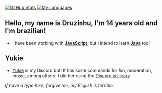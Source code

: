<!--
**Druzinhu/Druzinhu** is a ✨ _special_ ✨ repository because its `README.md` (this file) appears on your GitHub profile.

Here are some ideas to get you started:

- 🔭 I’m currently working on ...
- 🌱 I’m currently learning ...
- 👯 I’m looking to collaborate on ...
- 🤔 I’m looking for help with ...
- 💬 Ask me about ...
- 📫 How to reach me: ...
- 😄 Pronouns: ...
- ⚡ Fun fact: ...
-->

[![GitHub Stats](https://github-readme-stats.vercel.app/api?username=Druzinhu&show_icons=true&include_all_commits=true&theme=gotham&hide_border=true)](https://github.com/Druzinhu)
[![My Languages](https://github-readme-stats.vercel.app/api/top-langs/?username=Druzinhu&layout=compact&theme=gotham&hide_border=true)](https://github.com/Druzinhu)

## Hello, my name is Druzinhu, I'm 14 years old and I'm brazilian!

- I have been working with **[JavaScript](https://pt.wikipedia.org/wiki/JavaScript)**, but I intend to learn **[Java](https://pt.wikipedia.org/wiki/Java)** too!

## Yukie
- [Yukie](https://github.com/Druzinhu/Yukie) is my Discord bot! It has some commands for fun, moderation, music, among others. I did her using the [Discord.js library](https://discord.js.org/)

*If have a typo here, forgive me, my English is terrible.*
